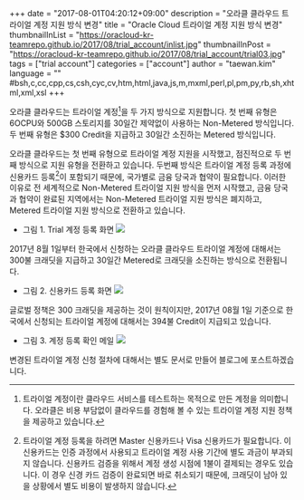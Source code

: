 +++
date = "2017-08-01T04:20:12+09:00"
description = "오라클 클라우드 트라이얼 계정 지원 방식 변경"
title = "Oracle Cloud 트라이얼 계정 지원 방식 변경"
thumbnailInList = "https://oracloud-kr-teamrepo.github.io/2017/08/trial_account/inlist.jpg"
thumbnailInPost = "https://oracloud-kr-teamrepo.github.io/2017/08/trial_account/trial03.jpg"
tags = ["trial account"]
categories = ["account"]
author = "taewan.kim"
language = ""  #bsh,c,cc,cpp,cs,csh,cyc,cv,htm,html,java,js,m,mxml,perl,pl,pm,py,rb,sh,xhtml,xml,xsl
+++

오라클 클라우드는 트라이얼 계정[^1]을 두 가지 방식으로 지원합니다.
첫 번째 유형은 6OCPU와 500GB 스토리지를 30일간 제약없이 사용하는 Non-Metered 방식입니다.
두 번째 유형은 $300 Credit을 지급하고 30일간 소진하는 Metered 방식입니다.

[^1]: 트라이얼 계정이란 클라우드 서비스를 테스트하는 목적으로 만든 계정을 의미합니다. 오라클은 비용 부담없이 클라우드를 경험해 볼 수 있는 트라이얼 계정 지원 정책을 제공하고 있습니다.

오라클 클라우드는 첫 번째 유형으로 트라이얼 계정 지원을 시작했고, 점진적으로 두 번째 방식으로 지원 유형을 전환하고 있습니다.
두번째 방식은 트라이얼 계정 등록 과정에 신용카드 등록[^2]이 포함되기 때문에, 국가별로 금융 당국과 협약이 필요합니다.
이러한 이유로 전 세계적으로 Non-Metered 트라이얼 지원 방식을 먼저 시작했고, 금융 당국과 협약이 완료된 지역에서는 Non-Metered 트라이얼 지원 방식은 폐지하고, Metered 트라이얼 지원 방식으로 전환하고 있습니다.

[^2]: 트라이얼 계정 등록을 하려면 Master 신용카드나 Visa 신용카드가 필요합니다. 이 신용카드는 인증 과정에서 사용되고 트라이얼 계정 사용 기간에 별도 과금이 부과되지 않습니다. 신용카드 검증을 위해서 계정 생성 시점에 1불이 결제되는 경우도 있습니다. 이 경우 신경 카드 검증이 완료되면 바로 취소되기 때문에, 크래딧이 남아 있을 상황에서 별도 비용이 발생하지 않습니다.  

- 그림 1. Trial 계정 등록 화면
![](https://oracloud-kr-teamrepo.github.io/2017/08/trial_account/trial01.jpg)

2017년 8월 1일부터 한국에서 신청하는 오라클 클라우드 트라이얼 계정에 대해서는 300불 크래딧을 지급하고 30일간 Metered로 크래딧을 소진하는 방식으로 전환됩니다.

- 그림 2. 신용카드 등록 화면
![](https://oracloud-kr-teamrepo.github.io/2017/08/trial_account/trial02.jpg)

글로벌 정책은 300 크래딧을 제공하는 것이 원칙이지만, 2017년 08월 1일 기준으로 한국에서 신청되는 트라이얼 계정에 대해서는 394불 Credit이 지급되고 있습니다.

- 그림 3. 계정 등록 확인 메일
![](https://oracloud-kr-teamrepo.github.io/2017/08/trial_account/trial04.jpg)

변경된 트라이얼 계정 신청 절차에 대해서는 별도 문서로 만들어 블로그에 포스트하겠습니다.
